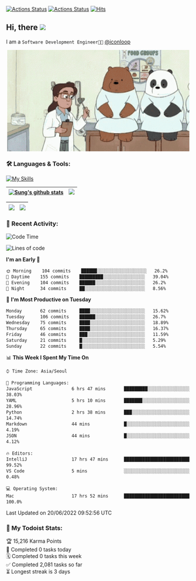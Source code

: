 
[![Actions Status](https://github.com/ddok2/ddok2/workflows/Todoist%20Readme/badge.svg)](https://github.com/ddok2/ddok2/actions)
[![Actions Status](https://github.com/ddok2/ddok2/workflows/wakatime-stats/badge.svg)](https://github.com/ddok2/ddok2/actions)
[![Hits](https://hits.seeyoufarm.com/api/count/incr/badge.svg?url=https%3A%2F%2Fgithub.com%2Fddok2&count_bg=%23FF9595&title_bg=%23555555&icon=github.svg&icon_color=%23FFFFFF&title=hits&edge_flat=false)](https://hits.seeyoufarm.com)

<!-- ![visitors](https://visitor-badge.laobi.icu/badge?page_id=ddok2.ddok2) -->
## Hi, there <img src="https://raw.githubusercontent.com/MartinHeinz/MartinHeinz/master/wave.gif" width="3%">

I am a `Software Development Engineer🧑‍💻` [@iconloop](https://github.com/iconloop)


<p align="center">
    <img align="center" alt="GIF" src="img/debugging.gif" />
</p>


### 🛠 Languages & Tools:

[![My Skills](https://skillicons.dev/icons?i=go,js,ts,py,express,react,svelte,jquery,pug,mongodb,mysql,redis,aws,docker,kubernetes)](https://skillicons.dev)


| <a href="https://github.com/ddok2"><img align="center" src="https://github-readme-stats.vercel.app/api?username=ddok2&show_icons=true&include_all_commits=true&count_private=true&theme=buefy&hide_border=true" alt="Sung's github stats" /></a> | <a href="https://github.com/ddok2"><img src="http://github-readme-streak-stats.herokuapp.com?user=ddok2&hide_border=true" /></a> |
| ------------- |------------- |


| <a href="https://github.com/ddok2"><img align="center" src="https://github-readme-stats.vercel.app/api/top-langs/?username=ddok2&theme=buefy&hide=html,css&hide_border=true width=50%" /></a> | <a href="https://github.com/ddok2"><img align="center" src="https://activity-graph.herokuapp.com/graph?username=ddok2&theme=github&hide_border=true" height="250" /></a> |
| ------------- |--------------------------------------------------------------------------------------------------------------------------------------------------------------------------|


<!-- <details open>
    <summary>📈 My GitHub Stats</summary>
    <p align="center">
        <a href="https://github.com/ddok2">
            <img align="center" src="https://github-readme-stats.vercel.app/api?username=ddok2&show_icons=true&include_all_commits=true&count_private=true&theme=buefy&hide_border=true" alt="Sung's github stats" />
        </a>
    </p>
</details>
<details>
    <summary>💬 Top Languages</summary>
    <p align="center"> 
        <a href="https://github.com/ddok2">
            <img align="center" src="https://github-readme-stats.vercel.app/api/top-langs/?username=ddok2&layout=compact&theme=buefy&hide=html,css&hide_border=true" />
        </a>
    </p>
</details> -->


### 🌈 Recent Activity:
<!--START_SECTION:waka-->
![Code Time](http://img.shields.io/badge/Code%20Time-0%20secs-blue)

![Lines of code](https://img.shields.io/badge/From%20Hello%20World%20I%27ve%20Written-276%20Thousand%20lines%20of%20code-blue)

**I'm an Early 🐤** 

```text
🌞 Morning    104 commits    ██████░░░░░░░░░░░░░░░░░░░   26.2% 
🌆 Daytime    155 commits    █████████░░░░░░░░░░░░░░░░   39.04% 
🌃 Evening    104 commits    ██████░░░░░░░░░░░░░░░░░░░   26.2% 
🌙 Night      34 commits     ██░░░░░░░░░░░░░░░░░░░░░░░   8.56%

```
📅 **I'm Most Productive on Tuesday** 

```text
Monday       62 commits     ████░░░░░░░░░░░░░░░░░░░░░   15.62% 
Tuesday      106 commits    ██████░░░░░░░░░░░░░░░░░░░   26.7% 
Wednesday    75 commits     ████░░░░░░░░░░░░░░░░░░░░░   18.89% 
Thursday     65 commits     ████░░░░░░░░░░░░░░░░░░░░░   16.37% 
Friday       46 commits     ███░░░░░░░░░░░░░░░░░░░░░░   11.59% 
Saturday     21 commits     █░░░░░░░░░░░░░░░░░░░░░░░░   5.29% 
Sunday       22 commits     █░░░░░░░░░░░░░░░░░░░░░░░░   5.54%

```


📊 **This Week I Spent My Time On** 

```text
⌚︎ Time Zone: Asia/Seoul

💬 Programming Languages: 
JavaScript               6 hrs 47 mins       █████████░░░░░░░░░░░░░░░░   38.03% 
YAML                     5 hrs 10 mins       ███████░░░░░░░░░░░░░░░░░░   28.96% 
Python                   2 hrs 38 mins       ███░░░░░░░░░░░░░░░░░░░░░░   14.74% 
Markdown                 44 mins             █░░░░░░░░░░░░░░░░░░░░░░░░   4.19% 
JSON                     44 mins             █░░░░░░░░░░░░░░░░░░░░░░░░   4.12%

🔥 Editors: 
IntelliJ                 17 hrs 47 mins      █████████████████████████   99.52% 
VS Code                  5 mins              ░░░░░░░░░░░░░░░░░░░░░░░░░   0.48%

💻 Operating System: 
Mac                      17 hrs 52 mins      █████████████████████████   100.0%

```


 Last Updated on 20/06/2022 09:52:56 UTC
<!--END_SECTION:waka-->

### 🚧 My Todoist Stats:
<!-- TODO-IST:START -->
🏆  15,216 Karma Points           
🌸  Completed 0 tasks today           
🗓  Completed 0 tasks this week           
✅  Completed 2,081 tasks so far           
⏳  Longest streak is 3 days
<!-- TODO-IST:END -->

